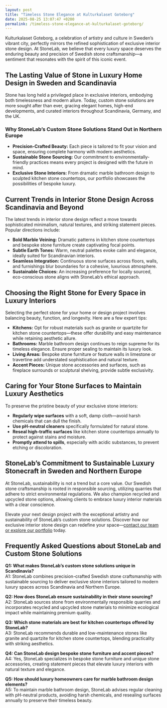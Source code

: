 ```yaml
---
layout: post
title: "Timeless Stone Elegance at Kulturkalaset Goteborg"
date: 2025-08-25 13:07:47 +0200
permalink: /timeless-stone-elegance-at-kulturkalaset-goteborg/
---
```

Kulturkalaset Goteborg, a celebration of artistry and culture in Sweden’s vibrant city, perfectly mirrors the refined sophistication of exclusive interior stone design. At StoneLab, we believe that every luxury space deserves the enduring beauty and precision of Swedish stone craftsmanship—a sentiment that resonates with the spirit of this iconic event.

## The Lasting Value of Stone in Luxury Home Design in Sweden and Scandinavia

Stone has long held a privileged place in exclusive interiors, embodying both timelessness and modern allure. Today, custom stone solutions are more sought after than ever, gracing elegant homes, high-end developments, and curated interiors throughout Scandinavia, Germany, and the UK.

### Why StoneLab’s Custom Stone Solutions Stand Out in Northern Europe

- **Precision-Crafted Beauty:** Each piece is tailored to fit your vision and space, ensuring complete harmony with modern aesthetics.
- **Sustainable Stone Sourcing:** Our commitment to environmentally-friendly practices means every project is designed with the future in mind.
- **Exclusive Stone Interiors:** From dramatic marble bathroom design to sculpted kitchen stone countertops, our portfolio showcases the possibilities of bespoke luxury.

## Current Trends in Interior Stone Design Across Scandinavia and Beyond

The latest trends in interior stone design reflect a move towards sophisticated minimalism, natural textures, and striking statement pieces. Popular directions include:

- **Bold Marble Veining:** Dramatic patterns in kitchen stone countertops and bespoke stone furniture create captivating focal points.
- **Subtle Earth Tones:** Warm, neutral palettes evoke calm and elegance, ideally suited for Scandinavian interiors.
- **Seamless Integration:** Continuous stone surfaces across floors, walls, and furnishings blur boundaries for a cohesive, luxurious atmosphere.
- **Sustainable Choices:** An increasing preference for locally sourced, eco-conscious stone aligns with StoneLab’s ethical approach.

## Choosing the Right Stone for Every Space in Luxury Interiors

Selecting the perfect stone for your home or design project involves balancing beauty, function, and longevity. Here are a few expert tips:

- **Kitchens:** Opt for robust materials such as granite or quartzite for kitchen stone countertops—these offer durability and easy maintenance while retaining aesthetic allure.
- **Bathrooms:** Marble bathroom design continues to reign supreme for its timeless elegance. Ensure proper sealing to maintain its luxury look.
- **Living Areas:** Bespoke stone furniture or feature walls in limestone or travertine add understated sophistication and natural texture.
- **Accent Pieces:** Unique stone accessories and surfaces, such as fireplace surrounds or sculptural shelving, provide subtle exclusivity.

## Caring for Your Stone Surfaces to Maintain Luxury Aesthetics

To preserve the pristine beauty of your exclusive stone interiors:

- **Regularly wipe surfaces** with a soft, damp cloth—avoid harsh chemicals that can dull the finish.
- **Use pH-neutral cleaners** specifically formulated for natural stone.
- **Reseal high-traffic surfaces** like kitchen stone countertops annually to protect against stains and moisture.
- **Promptly attend to spills**, especially with acidic substances, to prevent etching or discoloration.

## StoneLab’s Commitment to Sustainable Luxury Stonecraft in Sweden and Northern Europe

At StoneLab, sustainability is not a trend but a core value. Our Swedish stone craftsmanship is rooted in responsible sourcing, utilizing quarries that adhere to strict environmental regulations. We also champion recycled and upcycled stone options, allowing clients to embrace luxury interior materials with a clear conscience.

Elevate your next design project with the exceptional artistry and sustainability of StoneLab’s custom stone solutions. Discover how our exclusive interior stone design can redefine your space—[contact our team or explore our portfolio](https://stonelab.se/) today.

## Frequently Asked Questions about StoneLab and Custom Stone Solutions

**Q1: What makes StoneLab’s custom stone solutions unique in Scandinavia?**  
A1: StoneLab combines precision-crafted Swedish stone craftsmanship with sustainable sourcing to deliver exclusive stone interiors tailored to modern luxury spaces across Scandinavia and Northern Europe.

**Q2: How does StoneLab ensure sustainability in their stone sourcing?**  
A2: StoneLab sources stone from environmentally responsible quarries and incorporates recycled and upcycled stone materials to minimize ecological impact while maintaining premium quality.

**Q3: Which stone materials are best for kitchen countertops offered by StoneLab?**  
A3: StoneLab recommends durable and low-maintenance stones like granite and quartzite for kitchen stone countertops, blending practicality with striking aesthetics.

**Q4: Can StoneLab design bespoke stone furniture and accent pieces?**  
A4: Yes, StoneLab specializes in bespoke stone furniture and unique stone accessories, creating statement pieces that elevate luxury interiors with natural texture and elegance.

**Q5: How should luxury homeowners care for marble bathroom design elements?**  
A5: To maintain marble bathroom design, StoneLab advises regular cleaning with pH-neutral products, avoiding harsh chemicals, and resealing surfaces annually to preserve their timeless beauty.

<script type="application/ld+json">
{
  "@context": "https://schema.org",
  "@type": "BlogPosting",
  "headline": "Timeless Stone Elegance at Kulturkalaset Goteborg",
  "description": "Explore StoneLab's precision-crafted Swedish stone craftsmanship and sustainable custom stone solutions that elevate luxury interior stone design across Scandinavia, Northern Europe, Germany, and the UK.",
  "author": {
    "@type": "Person",
    "name": "StoneLab"
  },
  "publisher": {
    "@type": "Person",
    "name": "StoneLab"
  },
  "mainEntityOfPage": {
    "@type": "WebPage",
    "@id": "https://stonelab.se/blog/timeless-stone-elegance-kulturkalaset-goteborg"
  },
  "datePublished": "2024-06-01",
  "dateModified": "2024-06-01",
  "keywords": "StoneLab, custom stone solutions, interior stone design, exclusive stone interiors, Swedish stone craftsmanship, luxury interior materials, kitchen stone countertops, marble bathroom design, bespoke stone furniture, sustainable stone sourcing, Scandinavia, Sweden, Northern Europe, Germany, UK"
}
</script>

<script type="application/ld+json">
{
  "@context": "https://schema.org",
  "@type": "FAQPage",
  "mainEntity": [
    {
      "@type": "Question",
      "name": "What makes StoneLab’s custom stone solutions unique in Scandinavia?",
      "acceptedAnswer": {
        "@type": "Answer",
        "text": "StoneLab combines precision-crafted Swedish stone craftsmanship with sustainable sourcing to deliver exclusive stone interiors tailored to modern luxury spaces across Scandinavia and Northern Europe."
      }
    },
    {
      "@type": "Question",
      "name": "How does StoneLab ensure sustainability in their stone sourcing?",
      "acceptedAnswer": {
        "@type": "Answer",
        "text": "StoneLab sources stone from environmentally responsible quarries and incorporates recycled and upcycled stone materials to minimize ecological impact while maintaining premium quality."
      }
    },
    {
      "@type": "Question",
      "name": "Which stone materials are best for kitchen countertops offered by StoneLab?",
      "acceptedAnswer": {
        "@type": "Answer",
        "text": "StoneLab recommends durable and low-maintenance stones like granite and quartzite for kitchen stone countertops, blending practicality with striking aesthetics."
      }
    },
    {
      "@type": "Question",
      "name": "Can StoneLab design bespoke stone furniture and accent pieces?",
      "acceptedAnswer": {
        "@type": "Answer",
        "text": "Yes, StoneLab specializes in bespoke stone furniture and unique stone accessories, creating statement pieces that elevate luxury interiors with natural texture and elegance."
      }
    },
    {
      "@type": "Question",
      "name": "How should luxury homeowners care for marble bathroom design elements?",
      "acceptedAnswer": {
        "@type": "Answer",
        "text": "To maintain marble bathroom design, StoneLab advises regular cleaning with pH-neutral products, avoiding harsh chemicals, and resealing surfaces annually to preserve their timeless beauty."
      }
    }
  ]
}
</script>